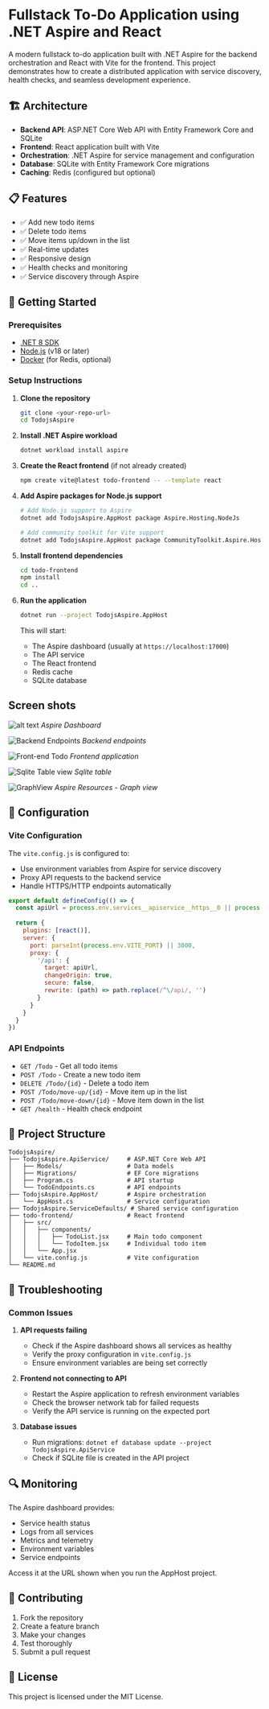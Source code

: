 # Fullstack To-Do Application using .NET Aspire and React

A modern fullstack to-do application built with .NET Aspire for the backend orchestration and React with Vite for the frontend. This project demonstrates how to create a distributed application with service discovery, health checks, and seamless development experience.

## 🏗️ Architecture

- **Backend API**: ASP.NET Core Web API with Entity Framework Core and SQLite
- **Frontend**: React application built with Vite
- **Orchestration**: .NET Aspire for service management and configuration
- **Database**: SQLite with Entity Framework Core migrations
- **Caching**: Redis (configured but optional)

## 📋 Features

- ✅ Add new todo items
- ✅ Delete todo items
- ✅ Move items up/down in the list
- ✅ Real-time updates
- ✅ Responsive design
- ✅ Health checks and monitoring
- ✅ Service discovery through Aspire

## 🚀 Getting Started

### Prerequisites

- [.NET 8 SDK](https://dotnet.microsoft.com/download/dotnet/8.0)
- [Node.js](https://nodejs.org/) (v18 or later)
- [Docker](https://www.docker.com/) (for Redis, optional)

### Setup Instructions

1. **Clone the repository**
   ```bash
   git clone <your-repo-url>
   cd TodojsAspire
   ```

2. **Install .NET Aspire workload**
   ```bash
   dotnet workload install aspire
   ```

3. **Create the React frontend** (if not already created)
   ```bash
   npm create vite@latest todo-frontend -- --template react
   ```

4. **Add Aspire packages for Node.js support**
   ```bash
   # Add Node.js support to Aspire
   dotnet add TodojsAspire.AppHost package Aspire.Hosting.NodeJs
   
   # Add community toolkit for Vite support
   dotnet add TodojsAspire.AppHost package CommunityToolkit.Aspire.Hosting.NodeJs.Extensions
   ```

5. **Install frontend dependencies**
   ```bash
   cd todo-frontend
   npm install
   cd ..
   ```

6. **Run the application**
   ```bash
   dotnet run --project TodojsAspire.AppHost
   ```

   This will start:
   - The Aspire dashboard (usually at `https://localhost:17000`)
   - The API service
   - The React frontend
   - Redis cache
   - SQLite database

## Screen shots
![alt text](image.png)
*Aspire Dashboard*


![Backend Endpoints](image-1.png)
*Backend endpoints*

![Front-end Todo](image-2.png)
*Frontend application*

![Sqlite Table view](image-3.png)
*Sqlite table*

![GraphView](image-4.png)
*Aspire Resources - Graph view*

## 🔧 Configuration

### Vite Configuration

The `vite.config.js` is configured to:
- Use environment variables from Aspire for service discovery
- Proxy API requests to the backend service
- Handle HTTPS/HTTP endpoints automatically

```javascript
export default defineConfig(() => {
  const apiUrl = process.env.services__apiservice__https__0 || process.env.services__apiservice__http__0;
  
  return {
    plugins: [react()],
    server: {
      port: parseInt(process.env.VITE_PORT) || 3000,
      proxy: {
        '/api': {
          target: apiUrl,
          changeOrigin: true,
          secure: false,
          rewrite: (path) => path.replace(/^\/api/, '')
        }
      }
    }
  }
})
```

### API Endpoints

- `GET /Todo` - Get all todo items
- `POST /Todo` - Create a new todo item
- `DELETE /Todo/{id}` - Delete a todo item
- `POST /Todo/move-up/{id}` - Move item up in the list
- `POST /Todo/move-down/{id}` - Move item down in the list
- `GET /health` - Health check endpoint

## 📁 Project Structure

```
TodojsAspire/
├── TodojsAspire.ApiService/     # ASP.NET Core Web API
│   ├── Models/                  # Data models
│   ├── Migrations/              # EF Core migrations
│   ├── Program.cs               # API startup
│   └── TodoEndpoints.cs         # API endpoints
├── TodojsAspire.AppHost/        # Aspire orchestration
│   └── AppHost.cs               # Service configuration
├── TodojsAspire.ServiceDefaults/ # Shared service configuration
├── todo-frontend/               # React frontend
│   ├── src/
│   │   ├── components/
│   │   │   ├── TodoList.jsx     # Main todo component
│   │   │   └── TodoItem.jsx     # Individual todo item
│   │   └── App.jsx
│   └── vite.config.js           # Vite configuration
└── README.md
```

## 🐛 Troubleshooting

### Common Issues

1. **API requests failing**
   - Check if the Aspire dashboard shows all services as healthy
   - Verify the proxy configuration in `vite.config.js`
   - Ensure environment variables are being set correctly

2. **Frontend not connecting to API**
   - Restart the Aspire application to refresh environment variables
   - Check the browser network tab for failed requests
   - Verify the API service is running on the expected port

3. **Database issues**
   - Run migrations: `dotnet ef database update --project TodojsAspire.ApiService`
   - Check if SQLite file is created in the API project

## 🔍 Monitoring

The Aspire dashboard provides:
- Service health status
- Logs from all services
- Metrics and telemetry
- Environment variables
- Service endpoints

Access it at the URL shown when you run the AppHost project.

## 🤝 Contributing

1. Fork the repository
2. Create a feature branch
3. Make your changes
4. Test thoroughly
5. Submit a pull request

## 📝 License

This project is licensed under the MIT License.